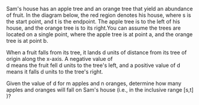 Sam's house has an apple tree and an orange tree that yield an abundance of fruit. In the diagram below, the red region denotes
 his house, where s is the start point, and t is the endpoint. The apple tree is to the left of his house, and the orange tree
 is to its right.You can assume the trees are located on a single point, where the apple tree is at point a, and the orange
 tree is at point b.
 
When a fruit falls from its tree, it lands d units of distance from its tree of origin along the x-axis. A negative value of  
 d means the fruit fell d units to the tree's left, and a positive value of d means it falls d units to the tree's right.

Given the value of d for m apples and n oranges, determine how many apples and oranges will fall on Sam's house
 (i.e., in the inclusive range [s,t] )?